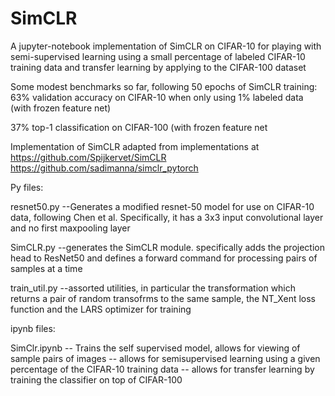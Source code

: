 # SimCLR
A jupyter-notebook implementation of SimCLR on CIFAR-10 for playing with 
semi-supervised learning using a small percentage of labeled CIFAR-10 
training data and transfer learning by applying to the CIFAR-100 dataset

Some modest benchmarks so far, following 50 epochs of SimCLR training:
63% validation accuracy on CIFAR-10 when only using 1% labeled data
(with frozen feature net)

37% top-1 classification on CIFAR-100 (with frozen feature net

Implementation of SimCLR adapted from implementations at 
https://github.com/Spijkervet/SimCLR
https://github.com/sadimanna/simclr_pytorch

Py files:

resnet50.py
--Generates a modified resnet-50 model for use on CIFAR-10 data, following Chen
et al.  Specifically, it has a 3x3 input convolutional layer and no first 
maxpooling layer

SimCLR.py
--generates the SimCLR module.  specifically adds the projection head to 
ResNet50 and defines a forward command for processing pairs of samples at a 
time

train_util.py
--assorted utilities, in particular the transformation which returns a pair
of random transofrms to the same sample, the NT_Xent loss function and the 
LARS optimizer for training

ipynb files:

SimClr.ipynb 
-- Trains the self supervised model, allows for viewing of sample pairs of
images
-- allows for semisupervised learning using a given percentage of the CIFAR-10 
training data
-- allows for transfer learning by training the classifier on top of CIFAR-100